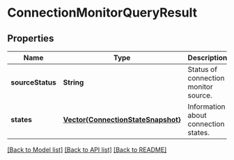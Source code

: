 # ConnectionMonitorQueryResult


## Properties
Name | Type | Description | Notes
------------ | ------------- | ------------- | -------------
**sourceStatus** | **String** | Status of connection monitor source. | [optional] [default to nothing]
**states** | [**Vector{ConnectionStateSnapshot}**](ConnectionStateSnapshot.md) | Information about connection states. | [optional] [default to nothing]


[[Back to Model list]](../README.md#models) [[Back to API list]](../README.md#api-endpoints) [[Back to README]](../README.md)


